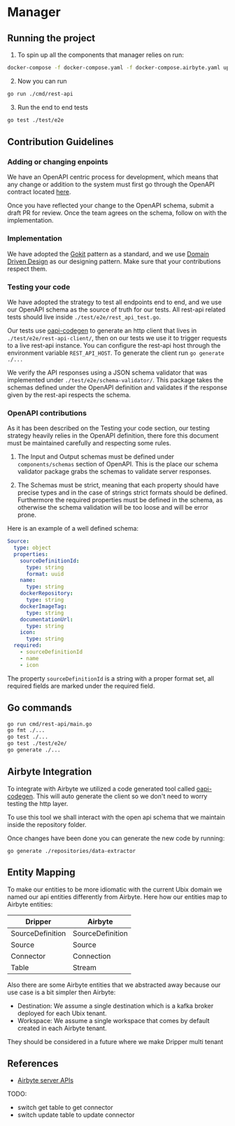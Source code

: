 # Manager

## Running the project

1. To spin up all the components that manager relies on run:
```bash
docker-compose -f docker-compose.yaml -f docker-compose.airbyte.yaml up
```
2. Now you can run
```bash
go run ./cmd/rest-api
```
3. Run the end to end tests
```bash
go test ./test/e2e
```
## Contribution Guidelines

### Adding or changing enpoints

We have an OpenAPI centric process for development, which means that any change or addition to the system must first go through the OpenAPI contract located [here](./docs/open-api-schema.yaml).

Once you have reflected your change to the OpenAPI schema, submit a draft PR for review. Once the team agrees on the schema, follow on with the implementation.

### Implementation

We have adopted the [Gokit](https://gokit.io/) pattern as a standard, and we use [Domain Driven Design](https://en.wikipedia.org/wiki/Domain-driven_design) as our designing pattern. Make sure that your contributions respect them.

### Testing your code

We have adopted the strategy to test all endpoints end to end, and we use our OpenAPI schema as the source of truth for our tests. All rest-api related tests should live inside `./test/e2e/rest_api_test.go`. 

Our tests use [oapi-codegen](https://github.com/oapi-codegen/oapi-codegen/) to generate an http client that lives in `./test/e2e/rest-api-client/`, then on our tests we use it to trigger requests to a live rest-api instance. You can configure the rest-api host through the environment variable `REST_API_HOST`. To generate the client run `go generate ./...`

We verify the API responses using a JSON schema validator that was implemented under `./test/e2e/schema-validator/`. This package takes the schemas defined under the OpenAPI definition and validates if the response given by the rest-api respects the schema.

### OpenAPI contributions

As it has been described on the Testing your code section, our testing strategy heavily relies in the OpenAPI definition, there fore this document must be maintained carefully and respecting some rules.

1. The Input and Output schemas must be defined under `components/schemas` section of OpenAPI. This is the place our schema validator package grabs the schemas to validate server responses.

2. The Schemas must be strict, meaning that each property should have precise types and in the case of strings strict formats should be defined. Furthermore the required properties must be defined in the schema, as otherwise the schema validation will be too loose and will be error prone.

Here is an example of a well defined schema:
```yaml
Source:
  type: object
  properties:
    sourceDefinitionId:
      type: string
      format: uuid
    name:
      type: string
    dockerRepository:
      type: string
    dockerImageTag:
      type: string
    documentationUrl:
      type: string
    icon:
      type: string
  required:
    - sourceDefinitionId
    - name
    - icon
```

The property `sourceDefinitionId` is a string with a proper format set, all required fields are marked under the required field.

## Go commands

```bash
go run cmd/rest-api/main.go
go fmt ./...
go test ./...
go test ./test/e2e/
go generate ./...
```

## Airbyte Integration

To integrate with Airbyte we utilized a code generated tool called [oapi-codegen](https://github.com/oapi-codegen/oapi-codegen). This will auto generate the client so we don't need to worry testing the http layer.

To use this tool we shall interact with the open api schema that we maintain inside the repository folder.

Once changes have been done you can generate the new code by running:
```
go generate ./repositories/data-extractor
```
## Entity Mapping

To make our entities to be more idiomatic with the current Ubix domain we named our api entities differently from Airbyte. Here how our entities map to Airbyte entities:

| Dripper          | Airbyte          |
| ---------------- | ---------------- |
| SourceDefinition | SourceDefinition |
| Source           | Source           |
| Connector        | Connection       |
| Table            | Stream           |

Also there are some Airbyte entities that we abstracted away because our use case is a bit simpler then Airbyte:
- Destination: We assume a single destination which is a kafka broker deployed for each Ubix tenant.
- Workspace: We assume a single workspace that comes by default created in each Airbyte tenant.

They should be considered in a future where we make Dripper multi tenant 

## References

- [Airbyte server APIs](https://github.com/airbytehq/airbyte-platform/tree/ed7bf3e27317ba5c7cba077653c8956d11529631/airbyte-server/src/main/java/io/airbyte/server/apis)

TODO:
- switch get table to get connector
- switch update table to update connector

